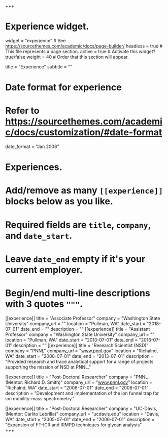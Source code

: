 +++
# Experience widget.
widget = "experience"  # See https://sourcethemes.com/academic/docs/page-builder/
headless = true  # This file represents a page section.
active = true  # Activate this widget? true/false
weight = 40  # Order that this section will appear.

title = "Experience"
subtitle = ""

# Date format for experience
#   Refer to https://sourcethemes.com/academic/docs/customization/#date-format
date_format = "Jan 2006"

# Experiences.
#   Add/remove as many `[[experience]]` blocks below as you like.
#   Required fields are `title`, `company`, and `date_start`.
#   Leave `date_end` empty if it's your current employer.
#   Begin/end multi-line descriptions with 3 quotes `"""`.
[[experience]]
  title = "Associate Professor"
  company = "Washington State University"
  company_url = ""
  location = "Pullman, WA"
  date_start = "2018-07-01"
  date_end = ""
  description = ""
[[experience]]
  title = "Assistant Professor"
  company = "Washington State University"
  company_url = ""
  location = "Pullman, WA"
  date_start = "2013-07-01"
  date_end = "2018-07-01"
  description = ""
[[experience]]
  title = "Research Scientist (NSD)"
  company = "PNNL"
  company_url = "www.pnnl.gov"
  location = "Richalnd, WA"
  date_start = "2008-07-01"
  date_end = "2013-07-01"
  description = "Provided research and trace analytical support for a range of projects supporting the mission of NSD at PNNL."
  
[[experience]]
  title = "Post-Doctoral Researcher"
  company = "PNNL (Mentor: Richard D. Smith)"
  company_url = "www.pnnl.gov"
  location = "Richalnd, WA"
  date_start = "2006-07-01"
  date_end = "2008-07-01"
  description = "Development and implementation of the ion funnel trap for ion mobility-mass spectrometry."
  
[[experience]]
  title = "Post-Doctoral Researcher"
  company = "UC-Davis, (Mentor: Carlito Lebrilla)"
  company_url = "ucdavis.edu"
  location = "Davis, WA"
  date_start = "2005-07-01"
  date_end = "2006-07-01"
  description = "Expansion of FT-ICR and IRMPD techniques for glycan analysis"  
+++
